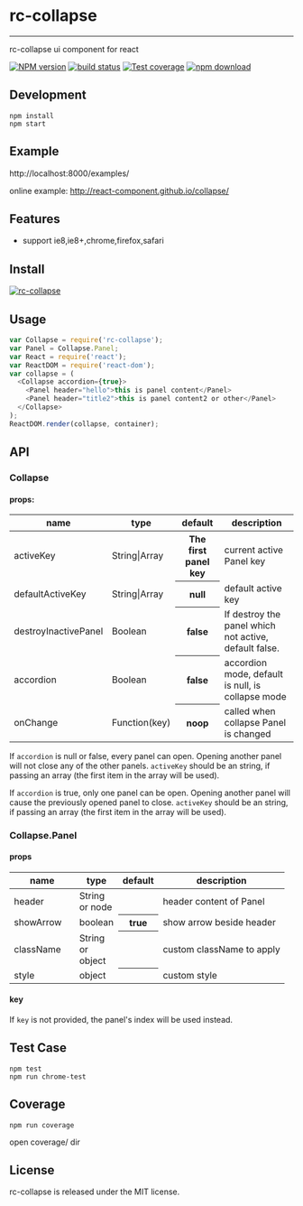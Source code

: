 # rc-collapse
---

rc-collapse ui component for react

[![NPM version][npm-image]][npm-url]
[![build status][travis-image]][travis-url]
[![Test coverage][coveralls-image]][coveralls-url]
[![npm download][download-image]][download-url]

[npm-image]: http://img.shields.io/npm/v/rc-collapse.svg?style=flat-square
[npm-url]: http://npmjs.org/package/rc-collapse
[travis-image]: https://img.shields.io/travis/react-component/collapse.svg?style=flat-square
[travis-url]: https://travis-ci.org/react-component/collapse
[coveralls-image]: https://img.shields.io/coveralls/react-component/collapse.svg?style=flat-square
[coveralls-url]: https://coveralls.io/r/react-component/collapse?branch=master
[download-image]: https://img.shields.io/npm/dm/rc-collapse.svg?style=flat-square
[download-url]: https://npmjs.org/package/rc-collapse

## Development

```
npm install
npm start
```

## Example

http://localhost:8000/examples/

online example: http://react-component.github.io/collapse/


## Features

* support ie8,ie8+,chrome,firefox,safari

## Install

[![rc-collapse](https://nodei.co/npm/rc-collapse.png)](https://npmjs.org/package/rc-collapse)

## Usage

```js
var Collapse = require('rc-collapse');
var Panel = Collapse.Panel;
var React = require('react');
var ReactDOM = require('react-dom');
var collapse = (
  <Collapse accordion={true}>
    <Panel header="hello">this is panel content</Panel>
    <Panel header="title2">this is panel content2 or other</Panel>
  </Collapse>
);
ReactDOM.render(collapse, container);
```

## API

### Collapse

#### props:

<table class="table table-bordered table-striped">
    <thead>
    <tr>
        <th style="width: 100px;">name</th>
        <th style="width: 50px;">type</th>
        <th>default</th>
        <th>description</th>
    </tr>
    </thead>
    <tbody>
      <tr>
          <td>activeKey</td>
          <td>String|Array<String></td>
          <th>The first panel key</th>
          <td>current active Panel key</td>
      </tr>
      <tr>
          <td>defaultActiveKey</td>
          <td>String|Array<String></td>
          <th>null</th>
          <td>default active key</td>
      </tr>
      <tr>
          <td>destroyInactivePanel</td>
          <td>Boolean</td>
          <th>false</th>
          <td>If destroy the panel which not active, default false. </td>
      </tr>
      <tr>
          <td>accordion</td>
          <td>Boolean</td>
          <th>false</th>
          <td>accordion mode, default is null, is collapse mode</td>
      </tr>
      <tr>
          <td>onChange</td>
          <td>Function(key)</td>
          <th>noop</th>
          <td>called when collapse Panel is changed</td>
      </tr>
    </tbody>
</table>

If `accordion` is null or false, every panel can open.  Opening another panel will not close any of the other panels.
`activeKey` should be an string, if passing an array (the first item in the array will be used).

If `accordion` is true, only one panel can be open.  Opening another panel will cause the previously opened panel to close.
`activeKey` should be an string, if passing an array (the first item in the array will be used).

### Collapse.Panel

#### props

<table class="table table-bordered table-striped">
    <thead>
    <tr>
        <th style="width: 100px;">name</th>
        <th style="width: 50px;">type</th>
        <th>default</th>
        <th>description</th>
    </tr>
    </thead>
    <tbody>
      <tr>
          <td>header</td>
          <td>String or node</td>
          <th></th>
          <td>header content of Panel</td>
      </tr>
      <tr>
          <td>showArrow</td>
          <td>boolean</td>
          <th>true</th>
          <td>show arrow beside header</td>
      </tr>
      <tr>
        <td>className</td>
        <td>String or object</td>
        <th></th>
        <td>custom className to apply</td>
      </tr>
      <tr>
        <td>style</td>
        <td>object</td>
        <th></th>
        <td>custom style</td>
      </tr>
    </tbody>
</table>

#### key

If `key` is not provided, the panel's index will be used instead.

## Test Case

```
npm test
npm run chrome-test
```

## Coverage

```
npm run coverage
```

open coverage/ dir

## License

rc-collapse is released under the MIT license.

